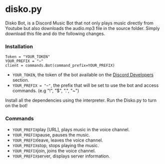 # disko.py

Disko Bot, is a Discord Music Bot that not only plays music directly from Youtube but also downloads the audio.mp3 file in the source folder.
Simply download this file and do the following changes. 

### Installation

```
Token = "YOUR_TOKEN"
YOUR_PREFIX = "~"
client = commands.Bot(command_prefix=YOUR_PREFIX)
```

- `YOUR_TOKEN`, the token of the bot available on the [Discord Developers](https://discord.com/developers/applications) section.
- `YOUR_PREFIX = "~"`, the prefix that will be set to use the bot and access commands. (e.g "!", "$", ".", "~")

Install all the dependencies using the interpreter. Run the Disko.py to turn on the bot!

### Commands

- `YOUR_PREFIX`play [URL], plays music in the voice channel.
- `YOUR_PREFIX`pause, pauses the music. 
- `YOUR_PREFIX`leave, leaves the voice channel.
- `YOUR_PREFIX`stop, stops playing the music.
- `YOUR_PREFIX`join, joins the voice channel.
- `YOUR_PREFIX`server, displays server information.

